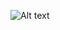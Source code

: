 ![Alt text](https://cdn.discordapp.com/attachments/1075395619570589826/1080179002288910407/image.png "schema")
